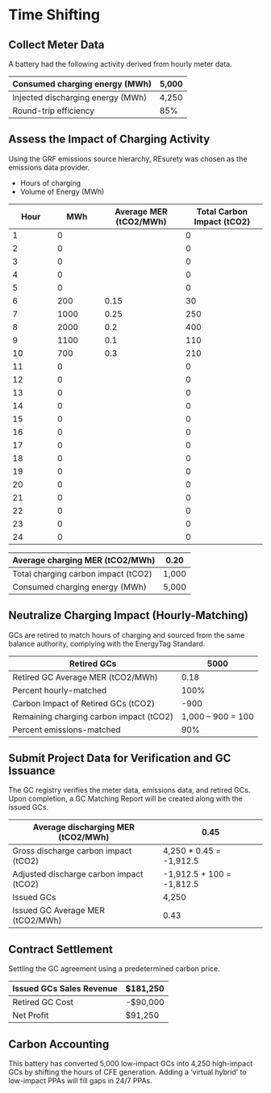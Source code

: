 # Time Shifting

## **Collect Meter Data**

A battery had the following activity derived from hourly meter data.

| Consumed charging energy (MWh)    | 5,000 |
| --------------------------------- | ----- |
| Injected discharging energy (MWh) | 4,250 |
| Round-trip efficiency             | 85%   |

## Assess the Impact of Charging Activity

Using the GRF emissions source hierarchy, REsurety was chosen as the emissions data provider.&#x20;

* Hours of charging
* Volume of Energy (MWh)

<table data-full-width="true"><thead><tr><th width="102">Hour</th><th width="108">MWh</th><th width="182">Average MER (tCO2/MWh)</th><th width="217">Total Carbon Impact (tCO2)</th></tr></thead><tbody><tr><td>1</td><td>0</td><td></td><td>0</td></tr><tr><td>2</td><td>0</td><td></td><td>0</td></tr><tr><td>3</td><td>0</td><td></td><td>0</td></tr><tr><td>4</td><td>0</td><td></td><td>0</td></tr><tr><td>5</td><td>0</td><td></td><td>0</td></tr><tr><td>6</td><td>200</td><td>0.15</td><td>30</td></tr><tr><td>7</td><td>1000</td><td>0.25</td><td>250</td></tr><tr><td>8</td><td>2000</td><td>0.2</td><td>400</td></tr><tr><td>9</td><td>1100</td><td>0.1</td><td>110</td></tr><tr><td>10</td><td>700</td><td>0.3</td><td>210</td></tr><tr><td>11</td><td>0</td><td></td><td>0</td></tr><tr><td>12</td><td>0</td><td></td><td>0</td></tr><tr><td>13</td><td>0</td><td></td><td>0</td></tr><tr><td>14</td><td>0</td><td></td><td>0</td></tr><tr><td>15</td><td>0</td><td></td><td>0</td></tr><tr><td>16</td><td>0</td><td></td><td>0</td></tr><tr><td>17</td><td>0</td><td></td><td>0</td></tr><tr><td>18</td><td>0</td><td></td><td>0</td></tr><tr><td>19</td><td>0</td><td></td><td>0</td></tr><tr><td>20</td><td>0</td><td></td><td>0</td></tr><tr><td>21</td><td>0</td><td></td><td>0</td></tr><tr><td>22</td><td>0</td><td></td><td>0</td></tr><tr><td>23</td><td>0</td><td></td><td>0</td></tr><tr><td>24</td><td>0</td><td></td><td>0</td></tr></tbody></table>

| Average charging MER (tCO2/MWh)     | 0.20  |
| ----------------------------------- | ----- |
| Total charging carbon impact (tCO2) | 1,000 |
| Consumed charging energy (MWh)      | 5,000 |

## Neutralize Charging Impact (Hourly-Matching)

GCs are retired to match hours of charging and sourced from the same balance authority, complying with the EnergyTag Standard.

| Retired GCs                            | 5000              |
| --------------------------------------- | ----------------- |
| Retired GC Average MER (tCO2/MWh)      | 0.18              |
| Percent hourly-matched                  | 100%              |
| Carbon Impact of Retired GCs (tCO2)     | -900              |
| Remaining charging carbon impact (tCO2) | 1,000 – 900 = 100 |
| Percent emissions-matched               | 90%               |

## Submit Project Data for Verification and GC Issuance&#x20;

The GC registry verifies the meter data, emissions data, and retired GCs. Upon completion, a GC Matching Report will be created along with the issued GCs.

| Average discharging MER (tCO2/MWh)      | 0.45                      |
| --------------------------------------- | ------------------------- |
| Gross discharge carbon impact (tCO2)    | 4,250 \* 0.45 = -1,912.5  |
| Adjusted discharge carbon impact (tCO2) | -1,912.5 + 100 = -1,812.5 |
| Issued GCs                             | 4,250                     |
| Issued GC Average MER (tCO2/MWh)       | 0.43                      |

## Contract Settlement

Settling the GC agreement using a predetermined carbon price.

| Issued GCs Sales Revenue | $181,250 |
| ------------------------- | -------- |
| Retired GC Cost          | -$90,000 |
| Net Profit                | $91,250  |

## Carbon Accounting

This battery has converted 5,000 low-impact GCs into 4,250 high-impact GCs by shifting the hours of CFE generation. Adding a ‘virtual hybrid’ to low-impact PPAs will fill gaps in 24/7 PPAs.

